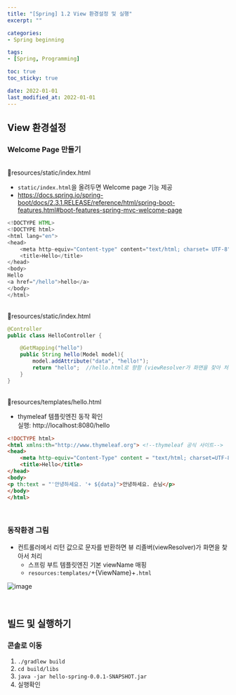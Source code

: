 ```yaml
---
title: "[Spring] 1.2 View 환경설정 및 실행"
excerpt: ""

categories:
- Spring beginning

tags:
- [Spring, Programming]

toc: true
toc_sticky: true

date: 2022-01-01
last_modified_at: 2022-01-01
---
```


## View 환경설정

### Welcome Page 만들기
<br/>
📄resources/static/index.html

- ```static/index.html```을 올려두면 Welcome page 기능 제공
- https://docs.spring.io/spring-boot/docs/2.3.1.RELEASE/reference/html/spring-boot-features.html#boot-features-spring-mvc-welcome-page
```java
<!DOCTYPE HTML>
<!DOCTYPE html>
<html lang="en">
<head>
    <meta http-equiv="Content-type" content="text/html; charset= UTF-8"/>
    <title>Hello</title>
</head>
<body>
Hello
<a href="/hello">hello</a>
</body>
</html>
```

<br/>
📄resources/static/index.html

```java
@Controller
public class HelloController {

    @GetMapping("hello")
    public String hello(Model model){
        model.addAttribute("data", "hello!");
        return "hello";  //hello.html로 향함 (viewResolver가 화면을 찾아 처리)
    }
}
```

<br/>
📄resources/templates/hello.html  

- thymeleaf 템플릿엔진 동작 확인  
    실행: http://localhost:8080/hello

```html
<!DOCTYPE html>
<html xmlns:th="http://www.thymeleaf.org"> <!--thymeleaf 공식 사이트-->
<head>
    <meta http-equiv="Content-Type" content = "text/html; charset=UTF-8">
    <title>Hello</title>
</head>
<body>
<p th:text = "'안녕하세요. '+ ${data}">안녕하세요. 손님</p>
</body>
</html>
```


<br/>

### 동작환경 그림
- 컨트롤러에서 리턴 값으로 문자를 반환하면 뷰 리졸버(viewResolver)가 화면을 찾아서 처리
    - 스프링 부트 템플릿엔진 기본 viewName 매핑
    - ```resources:templates/```+{ViewName}+```.html```

![image](https://user-images.githubusercontent.com/96652450/210170398-af802f03-ef85-400a-a904-29efd7a10492.png)

<br/>

## 빌드 및 실행하기
### 콘솔로 이동
1. ```./gradlew build```
2. ```cd build/libs```
3. ```java -jar hello-spring-0.0.1-SNAPSHOT.jar```
4. 실행확인 